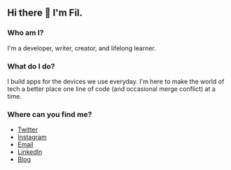 ## Hi there 👋 I'm Fil.

### Who am I?
I'm a developer, writer, creator, and lifelong learner.

### What do I do?
I build apps for the devices we use everyday. I'm here to make the world of tech a better place one line of code (and occasional merge conflict) at a time. 

### Where can you find me?
- [Twitter](https://twitter.com/itsjustfil_)
- [Instagram](https://www.instagram.com/itsjustfil/)
- [Email](mailto:brej.filip@gmail.com)
- [LinkedIn](https://linkedin.com/in/filipbrej/)
- [Blog](https://hashnode.com/@filipbrej)
